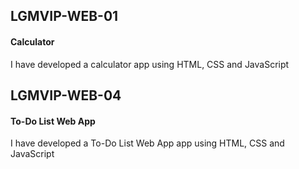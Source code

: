 ## LGMVIP-WEB-01
#### Calculator
I have developed a calculator app using HTML, CSS and JavaScript

## LGMVIP-WEB-04
#### To-Do List Web App
I have developed a To-Do List Web App app using HTML, CSS and JavaScript
